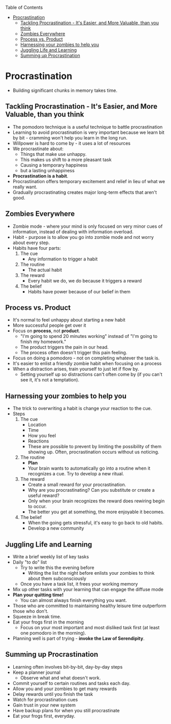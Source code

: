 <!-- START doctoc generated TOC please keep comment here to allow auto update -->
<!-- DON'T EDIT THIS SECTION, INSTEAD RE-RUN doctoc TO UPDATE -->
Table of Contents

- [Procrastination](#procrastination)
  - [Tackling Procrastination - It's Easier, and More Valuable, than you think](#tackling-procrastination---its-easier-and-more-valuable-than-you-think)
  - [Zombies Everywhere](#zombies-everywhere)
  - [Process vs. Product](#process-vs-product)
  - [Harnessing your zombies to help you](#harnessing-your-zombies-to-help-you)
  - [Juggling Life and Learning](#juggling-life-and-learning)
  - [Summing up Procrastination](#summing-up-procrastination)

<!-- END doctoc generated TOC please keep comment here to allow auto update -->

# Procrastination

* Building significant chunks in memory takes time.

## Tackling Procrastination - It's Easier, and More Valuable, than you think

* The pomodoro technique is a useful technique to battle procrastination
* Learning to avoid procrastination is very important because we learn bit by
  bit - cramming won't help you learn in the long run.
* Willpower is hard to come by - it uses a lot of resources
* We procrastinate about:
    - Things that make use unhappy.
    - This makes us shift to a more pleasant task
    - Causing a temporary happiness
    - but a lasting unhappiness
* **Procrastination is a habit**.
* Procrastination offers temporary excitement and relief in lieu of what we
  really want.
* Gradually procrastinating creates major long-term effects that aren't good.

## Zombies Everywhere

* Zombie mode - where your mind is only focused on very minor cues of 
  information, instead of dealing with information overload.
* Habit - purpose is to allow you go into zombie mode and not worry about every
  step.
* Habits have four parts:
    1. The cue
        - Any information to trigger a habit
    2. The routine
        - The actual habit
    3. The reward
        - Every habit we do, we do because it triggers a reward
    4. The belief
        - Habits have power because of our belief in them

## Process vs. Product

* It's normal to feel unhappy about starting a new habit
* More successful people get over it
* Focus on **process**, not **product**.
    - "I'm going to spend 20 minutes working" instead of "I'm going to finish
      my homework."
    - The product triggers the pain in our head.
    - The process often doesn't trigger this pain feeling.
* Focus on doing a pomodoro - not on completing whatever the task is.
* It's easier to enlist a friendly zombie habit when focusing on a process
* When a distraction arises, train yourself to just let if flow by.
    - Setting yourself up so distractions can't often come by (if you can't see
      it, it's not a temptation).

## Harnessing your zombies to help you

* The trick to overwriting a habit is change your reaction to the cue.
* Steps
    1. The cue
        - Location
        - Time
        - How you feel
        - Reactions
        - These are possible to prevent by limiting the possibility of them
          showing up. Often, procrastination occurs without us noticing.
    2. The routine
        - **Plan**
        - Your brain wants to automatically go into a routine when it 
          recognizes a cue. Try to develop a new ritual.
    3. The reward
        - Create a small reward for your procrastination.
        - Why are you procrastinating? Can you substitute or create a useful
          reward?
        - Only when your brain recognizes the reward does rewiring begin to
          occur.
        - The better you get at something, the more enjoyable it becomes.
    4. The belief
        - When the going gets stressful, it's easy to go back to old habits.
        - Develop a new community

## Juggling Life and Learning

* Write a brief weekly list of key tasks
* Daily "to do" list
    - Try to write this the evening before
        + Writing the list the night before enlists your zombies to think about
          them subconsciously
    - Once you have a task list, it frees your working memory
* Mix up other tasks with your learning that can engage the diffuse mode
* **Plan your quitting time!**
    - You can almost always finish everything you want.
* Those who are committed to maintaining healthy leisure time outperform those
  who don't.
* Squeeze in break time.
* Eat your frogs first in the morning
    - Focus on your most important and most disliked task first (at least one
      pomodoro in the morning).
* Planning well is part of trying - **invoke the Law of Serendipity**. 

## Summing up Procrastination

* Learning often involves bit-by-bit, day-by-day steps
* Keep a planner journal
    - Observe what and what doesn't work.
* Commit yourself to certain routines and tasks each day.
* Allow you and your zombies to get many rewards
* Delay rewards until you finish the task
* Watch for procrastination cues
* Gain trust in your new system
* Have backup plans for when you still procrastinate
* Eat your frogs first, everyday.
